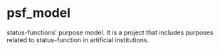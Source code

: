 # psf_model
status-functions' purpose model.  It is a project that includes purposes related to status-function in artificial institutions.
